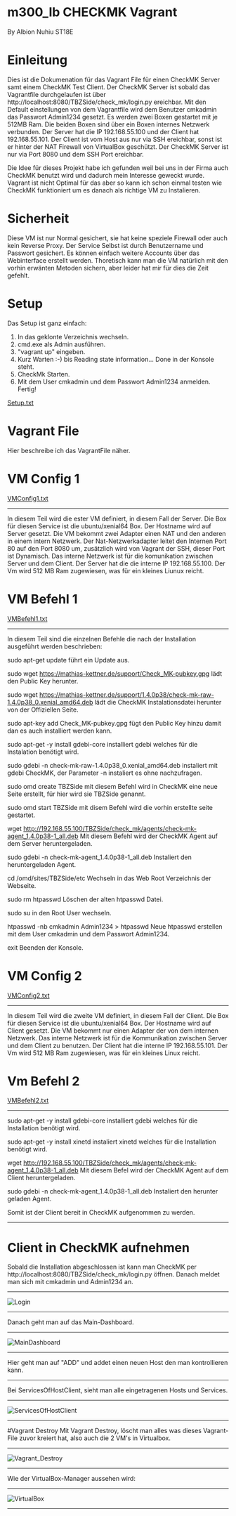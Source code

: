 # m300_lb CHECKMK Vagrant

By Albion Nuhiu ST18E

# Einleitung
Dies ist die Dokumenation für das Vagrant File für einen CheckMK Server samt einem CheckMK Test Client. Der CheckMK Server ist sobald das Vagrantfile durchgelaufen ist über http://localhost:8080/TBZSide/check_mk/login.py ereichbar. Mit den Default einstellungen von dem Vagrantfile wird dem Benutzer cmkadmin das Passwort Admin1234 gesetzt. Es werden zwei Boxen gestartet mit je 512MB Ram. Die beiden Boxen sind über ein Boxen internes Netzwerk verbunden. Der Server hat die IP 192.168.55.100 und der Client hat 192.168.55.101. Der Client ist vom Host aus nur via SSH ereichbar, sonst ist er hinter der NAT Firewall von VirtualBox geschützt. Der CheckMK Server ist nur via Port 8080 und dem SSH Port ereichbar.

Die Idee für dieses Projekt habe ich gefunden weil bei uns in der Firma auch CheckMK benutzt wird und dadurch mein Interesse geweckt wurde. Vagrant ist nicht Optimal für das aber so kann ich schon einmal testen wie CheckMK funktioniert um es danach als richtige VM zu Instalieren.
# Sicherheit
Diese VM ist nur Normal gesichert, sie hat keine speziele Firewall oder auch kein Reverse Proxy. Der Service Selbst ist durch Benutzername und Passwort gesichert. Es können einfach weitere Accounts über das Webinterface erstellt werden. Thoretisch kann man die VM natürlich mit den vorhin erwänten Metoden sichern, aber leider hat mir für dies die Zeit gefehlt.


# Setup
Das Setup ist ganz einfach:

1. In das geklonte Verzeichnis wechseln.
2. cmd.exe als Admin ausführen.
3. "vagrant up" eingeben.
4. Kurz Warten :-) bis Reading state information... Done in der Konsole steht.
5. CheckMk Starten.
6. Mit dem User cmkadmin und dem Passwort Admin1234 anmelden.
Fertig!

[Setup.txt](https://github.com/AlbionNuhiu/m300_lb/files/6208214/Setup.txt)

# Vagrant File
Hier beschreibe ich das VagrantFile näher.

# VM Config 1
[VMConfig1.txt](https://github.com/AlbionNuhiu/m300_lb/files/6208225/VMConfig1.txt)
______
In diesem Teil wird die ester VM definiert, in diesem Fall der Server. Die Box für diesen Service ist die ubuntu/xenial64 Box. Der Hostname wird auf Server gesetzt. Die VM bekommt zwei Adapter einen NAT und den anderen in einem intern Netzwerk. Der Nat-Netzwerkadapter leitet den Internen Port 80 auf den Port 8080 um, zusätzlich wird von Vagrant der SSH, dieser Port ist Dynamisch. Das interne Netzwerk ist für die komunikation zwischen Server und dem Client. Der Server hat die die interne IP 192.168.55.100. Der Vm wird 512 MB Ram zugewiesen, was für ein kleines Liunux reicht.

# VM Befehl 1
[VMBefehl1.txt](https://github.com/AlbionNuhiu/m300_lb/files/6208226/VMBefehl1.txt)
______
In diesem Teil sind die einzelnen Befehle die nach der Installation ausgeführt werden beschrieben:

sudo apt-get update führt ein Update aus.

sudo wget https://mathias-kettner.de/support/Check_MK-pubkey.gpg lädt den Public Key herunter.

sudo wget https://mathias-kettner.de/support/1.4.0p38/check-mk-raw-1.4.0p38_0.xenial_amd64.deb lädt die CheckMK Instalationsdatei herunter von der Offiziellen Seite.

sudo apt-key add Check_MK-pubkey.gpg fügt den Public Key hinzu damit dan es auch installiert werden kann.

sudo apt-get -y install gdebi-core installiert gdebi welches für die Instalation benötigt wird.

sudo gdebi -n check-mk-raw-1.4.0p38_0.xenial_amd64.deb instaliert mit gdebi CheckMK, der Parameter -n instaliert es ohne nachzufragen.

sudo omd create TBZSide mit diesem Befehl wird in CheckMK eine neue Seite erstellt, für hier wird sie TBZSide genannt.

sudo omd start TBZSide mit disem Befehl wird die vorhin erstellte seite gestartet.

wget http://192.168.55.100/TBZSide/check_mk/agents/check-mk-agent_1.4.0p38-1_all.deb Mit diesem Befehl wird der CheckMK Agent auf dem Server heruntergeladen.

sudo gdebi -n check-mk-agent_1.4.0p38-1_all.deb Instaliert den heruntergeladen Agent.

cd /omd/sites/TBZSide/etc Wechseln in das Web Root Verzeichnis der Webseite.

sudo rm htpasswd Löschen der alten htpasswd Datei.

sudo su in den Root User wechseln.

htpasswd -nb cmkadmin Admin1234 > htpasswd Neue htpasswd erstellen mit dem User cmkadmin und dem Passwort Admin1234.

exit Beenden der Konsole.
# VM Config 2
[VMConfig2.txt](https://github.com/AlbionNuhiu/m300_lb/files/6208249/VMConfig2.txt)
______
In diesem Teil wird die zweite VM definiert, in diesem Fall der Client. Die Box für diesen Service ist die ubuntu/xenial64 Box. Der Hostname wird auf Client gesetzt. Die VM bekommt nur einen Adapter der von dem internen Netzwerk. Das interne Netzwerk ist für die Kommunikation zwischen Server und dem Client zu benutzen. Der Client hat die interne IP 192.168.55.101. Der Vm wird 512 MB Ram zugewiesen, was für ein kleines Linux reicht.

# Vm Befehl 2
[VMBefehl2.txt](https://github.com/AlbionNuhiu/m300_lb/files/6208251/VMBefehl2.txt)
______
sudo apt-get -y install gdebi-core installiert gdebi welches für die Installation benötigt wird.

sudo apt-get -y install xinetd instaliert xinetd welches für die Installation benötigt wird.

wget http://192.168.55.100/TBZSide/check_mk/agents/check-mk-agent_1.4.0p38-1_all.deb Mit diesem Befel wird der CheckMK Agent auf dem Client heruntergeladen.

sudo gdebi -n check-mk-agent_1.4.0p38-1_all.deb Instaliert den herunter geladen Agent.

Somit ist der Client bereit in CheckMK aufgenommen zu werden.
______

# Client in CheckMK aufnehmen
Sobald  die Installation abgeschlossen ist kann man CheckMK per http://localhost:8080/TBZSide/check_mk/login.py öffnen.
Danach meldet man sich mit cmkadmin und Admin1234 an. 
____
![Login](https://user-images.githubusercontent.com/80855358/112553404-be417780-8dc4-11eb-89ee-b22912cc174c.PNG)
____
Danach geht man auf das Main-Dashboard.
___
![MainDashboard](https://user-images.githubusercontent.com/80855358/112553713-4d4e8f80-8dc5-11eb-98a4-af5ac538f9bc.PNG)
___
Hier geht man auf "ADD" und addet einen neuen Host den man kontrollieren kann.
___
Bei ServicesOfHostClient, sieht man alle eingetragenen Hosts und Services.
___
![ServicesOfHostClient](https://user-images.githubusercontent.com/80855358/112553902-a4ecfb00-8dc5-11eb-95b2-a7157a0a8f63.PNG)
___
#Vagrant Destroy
Mit Vagrant Destroy, löscht man alles was dieses Vagrant-File zuvor kreiert hat, also auch die 2 VM's in Virtualbox.
___
![Vagrant_Destroy](https://user-images.githubusercontent.com/80855358/112554056-e8e00000-8dc5-11eb-8159-14b245a9fc52.PNG)
___
Wie der VirtualBox-Manager aussehen wird:
___
![VirtualBox](https://user-images.githubusercontent.com/80855358/112554310-5be97680-8dc6-11eb-81ba-70fd9772b68e.PNG)
___
